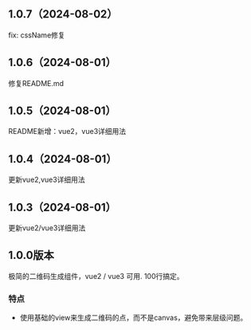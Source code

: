 ## 1.0.7（2024-08-02）
fix: cssName修复
## 1.0.6（2024-08-01）
修复README.md
## 1.0.5（2024-08-01）
README新增：vue2，vue3详细用法
## 1.0.4（2024-08-01）
更新vue2,vue3详细用法
## 1.0.3（2024-08-01）
更新vue2/vue3详细用法
## 1.0.0版本
极简的二维码生成组件，vue2 / vue3 可用. 100行搞定。
### 特点
- 使用基础的view来生成二维码的点，而不是canvas，避免带来层级问题。